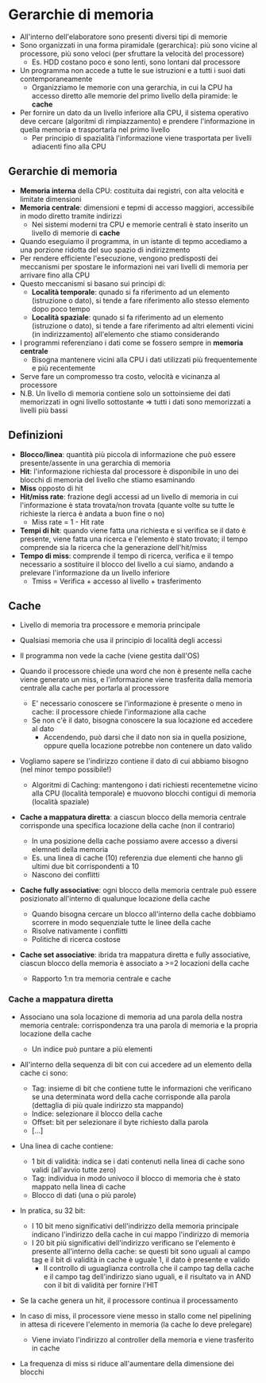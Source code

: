 # Gerarchie di memoria
- All'interno dell'elaboratore sono presenti diversi tipi di memorie
- Sono organizzati in una forma piramidale (gerarchica): più sono vicine al processore, più sono veloci (per sfruttare la velocità del processore)
    - Es. HDD costano poco e sono lenti, sono lontani dal processore
- Un programma non accede a tutte le sue istruzioni e a tutti i suoi dati contemporaneamente
    - Organizziamo le memorie con una gerarchia, in cui la CPU ha accesso diretto alle memorie del primo livello della piramide: le <b>cache</b>
- Per fornire un dato da un livello inferiore alla CPU, il sistema operativo deve cercare (algoritmi di rimpiazzamento) e prendere l'informazione in quella memoria e trasportarla nel primo livello
    - Per principio di spazialità l'informazione viene trasportata per livelli adiacenti fino alla CPU

## Gerarchie di memoria
- <b>Memoria interna</b> della CPU: costituita dai registri, con alta velocità e limitate dimensioni
- <b>Memoria centrale</b>: dimensioni e tepmi di accesso maggiori, accessibile in modo diretto tramite indirizzi
    - Nei sistemi moderni tra CPU e memorie centrali è stato inserito un livello di memorie di <b>cache</b>
- Quando eseguiamo il programma, in un istante di tepmo accediamo a una porzione ridotta del suo spazio di indirizzmento
- Per rendere efficiente l'esecuzione, vengono predisposti dei meccanismi per spostare le informazioni nei vari livelli di memoria per arrivare fino alla CPU
- Questo meccanismi si basano sui principi di:
    - <b>Località temporale</b>: qunado si fa riferimento ad un elemento (istruzione o dato), si tende a fare riferimento allo stesso elemento dopo poco tempo
    - <b>Località spaziale</b>: qunado si fa riferimento ad un elemento (istruzione o dato), si tende a fare riferimento ad altri elementi vicini (in indirizzamento) all'elemento che stiamo considerando
- I programmi referenziano i dati come se fossero sempre in <b>memoria centrale</b>
    - Bisogna mantenere vicini alla CPU i dati utilizzati più frequentemente e più recentemente
- Serve fare un compromesso tra costo, velocità e vicinanza al processore
- N.B. Un livello di memoria contiene solo un sottoinsieme dei dati memorizzati in ogni livello sottostante => tutti i dati sono memorizzati a livelli più bassi

## Definizioni
- <b>Blocco/linea</b>: quantità più piccola di informazione che può essere presente/assente in una gerarchia di memoria
- <b>Hit</b>: l'informazione richiesta dal processore è disponibile in uno dei blocchi di memoria del livello che stiamo esaminando
- <b>Miss</b> opposto di hit
- <b>Hit/miss rate</b>: frazione degli accessi ad un livello di memoria in cui l'informazione è stata trovata/non trovata (quante volte su tutte le richieste la rierca è andata a buon fine o no)
    - Miss rate = 1 - Hit rate
- <b>Tempi di hit</b>: quando viene fatta una richiesta e si verifica se il dato è presente, viene fatta una ricerca e l'elemento è stato trovato; il tempo comprende sia la ricerca che la generazione dell'hit/miss
- <b>Tempo di miss</b>: comprende il tempo di ricerca, verifica e il tempo necessario a sostituire il blocco del livello a cui siamo, andando a prelevare l'informazione da un livello inferiore
    - Tmiss = Verifica + accesso al livello + trasferimento

## Cache
- Livello di memoria tra processore e memoria principale
- Qualsiasi memoria che usa il principio di località degli accessi
- Il programma non vede la cache (viene gestita dall'OS)
- Quando il processore chiede una word che non è presente nella cache viene generato un miss, e l'informazione viene trasferita dalla memoria centrale alla cache per portarla al processore
    - E' necessario conoscere se l'informazione è presente o meno in cache: il processore chiede l'informazione alla cache
    - Se non c'è il dato, bisogna conoscere la sua locazione ed accedere al dato
        - Accendendo, può darsi che il dato non sia in quella posizione, oppure quella locazione potrebbe non contenere un dato valido
- Vogliamo sapere se l'indirizzo contiene il dato di cui abbiamo bisogno (nel minor tempo possibile!)
    - Algoritmi di Caching: mantengono i dati richiesti recentemetne vicino alla CPU (località temporale) e muovono blocchi contigui di memoria (località spaziale)

- <b>Cache a mappatura diretta</b>: a ciascun blocco della memoria centrale corrisponde una specifica locazione della cache (non il contrario)
    - In una posizione della cache possiamo avere accesso a diversi elemneti della memoria
    - Es. una linea di cache (10) referenzia due elementi che hanno gli ultimi due bit corrispondenti a 10
    - Nascono dei conflitti
- <b>Cache fully associative</b>: ogni blocco della memoria centrale può essere posizionato all'interno di qualunque locazione della cache
    - Quando bisogna cercare un blocco all'interno della cache dobbiamo scorrere in modo sequenziale tutte le linee della cache
    - Risolve nativamente i conflitti
    - Politiche di ricerca costose
- <b>Cache set associative</b>: ibrida tra mappatura diretta e fully associative, ciascun blocco della memoria è associato a >=2 locazioni della cache
    - Rapporto 1:n tra memoria centrale e cache

### Cache a mappatura diretta
- Associano una sola locazione di memoria ad una parola della nostra memoria centrale: corrispondenza tra una parola di memoria e la propria locazione della cache
    - Un indice può puntare a più elementi
- All'interno della sequenza di bit con cui accedere ad un elemento della cache ci sono:
    - Tag: insieme di bit che contiene tutte le informazioni che verificano se una determinata word della cache corrisponde alla parola (dettaglia di più quale indirizzo sta mappando)
    - Indice: selezionare il blocco della cache
    - Offset: bit per selezionare il byte richiesto dalla parola
    - [...]
- Una linea di cache contiene:
    - 1 bit di validità: indica se i dati contenuti nella linea di cache sono validi (all'avvio tutte zero)
    - Tag: individua in modo univoco il blocco di memoria che è stato mappato nella linea di cache
    - Blocco di dati (una o più parole)
- In pratica, su 32 bit: 
    - I 10 bit meno significativi dell'indirizzo della memoria principale indicano l'indirizzo della cache in cui mappo l'indirizzo di memoria
    - I 20 bit più significativi dell'indirizzo verificano se l'elemento è presente all'interno della cache: se questi bit sono uguali al campo tag e il bit di validità in cache è uguale 1, il dato è presente e valido
        - Il controllo di uguaglianza controlla che il campo tag della cache e il campo tag dell'indirizzo siano uguali, e il risultato va in AND con il bit di validità per fornire l'HIT

- Se la cache genera un hit, il processore continua il processamento
- In caso di miss, il processore viene messo in stallo come nel pipelining in attesa di ricevere l'elemento in memoria (la cache lo deve prelegare)
    - Viene inviato l'indirizzo al controller della memoria e viene trasferito in cache
- La frequenza di miss si riduce all'aumentare della dimensione dei blocchi